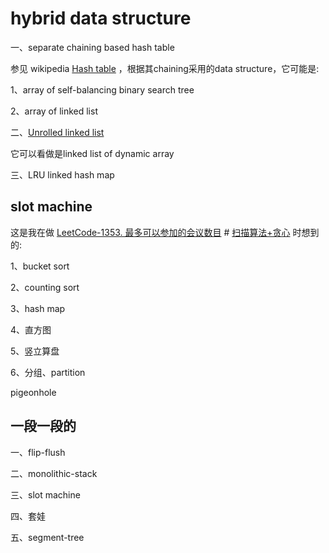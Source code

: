 # hybrid data structure

一、separate chaining based hash table

参见 wikipedia [Hash table](https://en.wikipedia.org/wiki/Hash_table) ，根据其chaining采用的data structure，它可能是:

1、array of self-balancing binary search tree

2、array of linked list

二、[Unrolled linked list](https://en.wikipedia.org/wiki/Unrolled_linked_list)

它可以看做是linked list of dynamic array

三、LRU linked hash map



## slot machine

这是我在做 [LeetCode-1353. 最多可以参加的会议数目](https://leetcode.cn/problems/maximum-number-of-events-that-can-be-attended/) # [扫描算法+贪心](https://leetcode.cn/problems/maximum-number-of-events-that-can-be-attended/solution/sao-miao-suan-fa-tan-xin-by-lucifer1004/) 时想到的:



1、bucket sort

2、counting sort

3、hash map

4、直方图

5、竖立算盘

6、分组、partition

pigeonhole



## 一段一段的

一、flip-flush

二、monolithic-stack

三、slot machine

四、套娃

五、segment-tree

